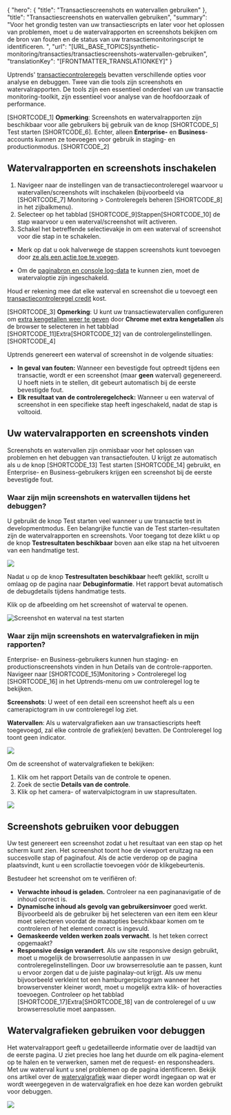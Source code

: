 {
  "hero": {
    "title": "Transactiescreenshots en watervallen gebruiken"
  },
  "title": "Transactiescreenshots en watervallen gebruiken",
  "summary": "Voor het grondig testen van uw transactiescripts en later voor het oplossen van problemen, moet u de watervalrapporten en screenshots bekijken om de bron van fouten en de status van uw transactiemonitoringscript te identificeren. ",
  "url": "[URL_BASE_TOPICS]synthetic-monitoring/transacties/transactiescreenshots-watervallen-gebruiken",
  "translationKey": "[FRONTMATTER_TRANSLATIONKEY]"
}

Uptrends' [transactiecontroleregels]([LINK_URL_1]) bevatten verschillende opties voor analyse en debuggen. Twee van die tools zijn screenshots en watervalrapporten. De tools zijn een essentieel onderdeel van uw transactie monitoring-toolkit, zijn essentieel voor analyse van de hoofdoorzaak of performance. 

[SHORTCODE_1]
**Opmerking**: Screenshots en watervalrapporten zijn beschikbaar voor alle gebruikers bij gebruik van de knop [SHORTCODE_5] Test starten [SHORTCODE_6]. Echter, alleen **Enterprise-** en **Business**-accounts kunnen ze toevoegen voor gebruik in staging- en productionmodus.
[SHORTCODE_2]

## Watervalrapporten en screenshots inschakelen

1.   Navigeer naar de instellingen van de transactiecontroleregel waarvoor u watervallen/screenshots wilt inschakelen (bijvoorbeeld via [SHORTCODE_7] Monitoring > Controleregels beheren [SHORTCODE_8] in het zijbalkmenu).
2.   Selecteer op het tabblad [SHORTCODE_9]Stappen[SHORTCODE_10] de stap waarvoor u een waterval/screenshot wilt activeren.
3.   Schakel het betreffende selectievakje in om een waterval of screenshot voor die stap in te schakelen. 

  -  Merk op dat u ook halverwege de stappen screenshots kunt toevoegen door [ze als een actie toe te voegen]([LINK_URL_2]).

  - Om de [paginabron en console log-data]([LINK_URL_3]) te kunnen zien, moet de watervaloptie zijn ingeschakeld.
  
Houd er rekening mee dat elke waterval en screenshot die u toevoegt een [transactiecontroleregel credit]([LINK_URL_4]) kost.

[SHORTCODE_3]
**Opmerking**: U kunt uw transactiewatervallen configureren om [extra kengetallen weer te geven]([LINK_URL_5]) door **Chrome met extra kengetallen** als de browser te selecteren in het tabblad [SHORTCODE_11]Extra[SHORTCODE_12] van de controlergelinstellingen.
[SHORTCODE_4]


Uptrends genereert een waterval of screenshot in de volgende situaties:

-   **In geval van fouten:** Wanneer een bevestigde fout optreedt tijdens een transactie, wordt er een screenshot (maar **geen** waterval) gegenereerd. U hoeft niets in te stellen, dit gebeurt automatisch bij de eerste bevestigde fout.
-   **Elk resultaat van de controleregelcheck:** Wanneer u een waterval of screenshot in een specifieke stap heeft ingeschakeld, nadat de stap is voltooid.

## Uw watervalrapporten en screenshots vinden

Screenshots en watervallen zijn onmisbaar voor het oplossen van problemen en het debuggen van transactiefouten. U krijgt ze automatisch als u de knop [SHORTCODE_13] Test starten [SHORTCODE_14] gebruikt, en Enterprise- en Business-gebruikers krijgen een screenshot bij de eerste bevestigde fout.

### Waar zijn mijn screenshots en watervallen tijdens het debuggen?

U gebruikt de knop Test starten veel wanneer u uw transactie test in developmentmodus. Een belangrijke functie van de Test starten-resultaten zijn de watervalrapporten en screenshots. Voor toegang tot deze klikt u op de knop
 **Testresultaten beschikbaar** boven aan elke stap na het uitvoeren van een handmatige test.

![]([LINK_URL_6])

Nadat u op de knop **Testresultaten beschikbaar** heeft geklikt, scrollt u omlaag op de pagina naar **Debuginformatie**. Het rapport bevat automatisch de debugdetails tijdens handmatige tests.

Klik op de afbeelding om het screenshot of waterval te openen.

![Screenshot en waterval na test starten]([LINK_URL_7])

### Waar zijn mijn screenshots en watervalgrafieken in mijn rapporten?

Enterprise- en Business-gebruikers kunnen hun staging- en productionscreenshots vinden in hun Details van de controle-rapporten. Navigeer naar [SHORTCODE_15]Monitoring > Controleregel log [SHORTCODE_16] in het Uptrends-menu om uw controleregel log te bekijken.

**Screenshots**: U weet of een detail een screenshot heeft als u een camerapictogram in uw controleregel log ziet.

**Watervallen**: Als u watervalgrafieken aan uw transactiescripts heeft toegevoegd, zal elke controle de grafiek(en) bevatten. De Controleregel log toont geen indicator.

![]([LINK_URL_8]) 

Om de screenshot of watervalgrafieken te bekijken: 

1. Klik om het rapport Details van de controle te openen.
2. Zoek de sectie **Details van de controle**.
3. Klik op het camera- of watervalpictogram in uw stapresultaten.

![]([LINK_URL_9]) 

## Screenshots gebruiken voor debuggen

Uw test genereert een screenshot zodat u het resultaat van een stap op het scherm kunt zien. Het screenshot toont hoe de viewport eruitzag na een succesvolle stap of paginafout. Als de actie verderop op de pagina plaatsvindt, kunt u een scrollactie toevoegen vóór de klikgebeurtenis.

Bestudeer het screenshot om te verifiëren of:

-   **Verwachte inhoud is geladen.** Controleer na een paginanavigatie of de inhoud correct is.
-   **Dynamische inhoud als gevolg van gebruikersinvoer** goed werkt. Bijvoorbeeld als de gebruiker bij het selecteren van een item een kleur moet selecteren voordat de maatopties beschikbaar komen om te controleren of het element correct is ingevuld.
-   **Gemaskeerde velden werken zoals verwacht**. Is het teken correct opgemaakt?
-   **Responsive design verandert**. Als uw site responsive design gebruikt, moet u mogelijk de browserresolutie aanpassen in uw controleregelinstellingen. Door uw browserresolutie aan te passen, kunt u ervoor zorgen dat u de juiste paginalay-out krijgt. Als uw menu bijvoorbeeld verkleint tot een hamburgerpictogram wanneer het browservenster kleiner wordt, moet u mogelijk extra klik- of hoveracties toevoegen. Controleer op het tabblad [SHORTCODE_17]Extra[SHORTCODE_18] van de controleregel of u uw browserresolutie moet aanpassen.

## Watervalgrafieken gebruiken voor debuggen

Het watervalrapport geeft u gedetailleerde informatie over de laadtijd van de eerste pagina. U ziet precies hoe lang het duurde om elk pagina-element op te halen en te verwerken, samen met de request- en responsheaders. Met uw waterval kunt u snel problemen op de pagina identificeren. Bekijk ons artikel over de [watervalgrafiek]([LINK_URL_10]) waar dieper wordt ingegaan op wat er wordt weergegeven in de watervalgrafiek en hoe deze kan worden gebruikt voor debuggen. 

![]([LINK_URL_11])


